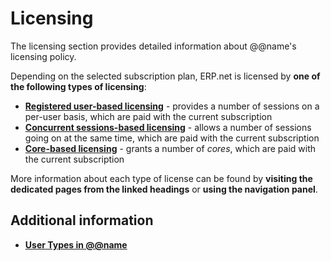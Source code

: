 # Licensing

The licensing section provides detailed information about @@name's licensing policy.  

Depending on the selected subscription plan, ERP.net is licensed by **one of the following types of licensing**:  

* **[Registered user-based licensing](registered-user-based-licensing.md)** - provides a number of sessions on a per-user basis, which are paid with the current subscription 
* **[Concurrent sessions-based licensing](concurrent-sessions-based-licensing.md)** - allows a number of sessions going on at the same time, which are paid with the current subscription 
* **[Core-based licensing](core-licensing.md)** - grants a number of *cores*, which are paid with the current subscription 

More information about each type of license can be found by **visiting the dedicated pages from the linked headings** or **using the navigation panel**.  

## Additional information

* **[User Types in @@name](user-types.md)**  
